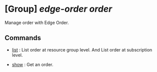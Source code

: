 # [Group] _edge-order order_

Manage order with Edge Order.

## Commands

- [list](/Commands/edge-order/order/_list.md)
: List order at resource group level. And List order at subscription level.

- [show](/Commands/edge-order/order/_show.md)
: Get an order.
